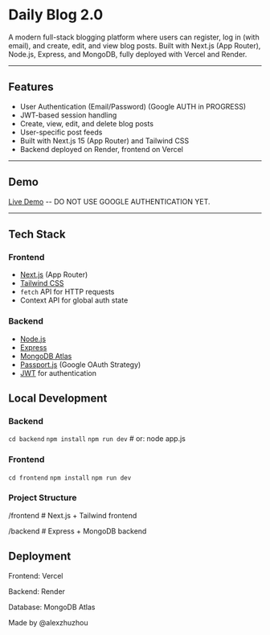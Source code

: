 # Daily Blog 2.0

A modern full-stack blogging platform where users can register, log in (with email), and create, edit, and view blog posts. Built with Next.js (App Router), Node.js, Express, and MongoDB, fully deployed with Vercel and Render.

---

##  Features

-  User Authentication (Email/Password) (Google AUTH in PROGRESS)
-  JWT-based session handling
-  Create, view, edit, and delete blog posts
-  User-specific post feeds
-  Built with Next.js 15 (App Router) and Tailwind CSS
-  Backend deployed on Render, frontend on Vercel

---

##  Demo

 [Live Demo](https://daily-blog-2-0-2lfaykm5x-alexzhuzhous-projects.vercel.app/)
-- DO NOT USE GOOGLE AUTHENTICATION YET.

---

##  Tech Stack

### Frontend
- [Next.js](https://nextjs.org/) (App Router)
- [Tailwind CSS](https://tailwindcss.com/)
- `fetch` API for HTTP requests
- Context API for global auth state

### Backend
- [Node.js](https://nodejs.org/)
- [Express](https://expressjs.com/)
- [MongoDB Atlas](https://www.mongodb.com/cloud/atlas)
- [Passport.js](http://www.passportjs.org/) (Google OAuth Strategy)
- [JWT](https://jwt.io/) for authentication

## Local Development
### Backend
`cd backend`
`npm install`
`npm run dev`   # or: node app.js
### Frontend
`cd frontend`
`npm install`
`npm run dev`
### Project Structure
/frontend       # Next.js + Tailwind frontend

/backend        # Express + MongoDB backend
## Deployment
Frontend: Vercel

Backend: Render

Database: MongoDB Atlas

Made by @alexzhuzhou

